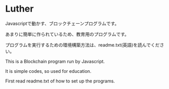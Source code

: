 # Luther

Javascriptで動かす、ブロックチェーンプログラムです。

あまりに簡単に作られているため、教育用のプログラムです。

プログラムを実行するための環境構築方法は、readme.txt(英語)を読んでください。

This is a Blockchain program run by Javascript.

It is simple codes, so used for education.

First read readme.txt of how to set up the programs.

 
